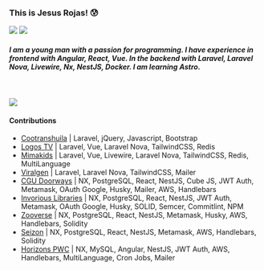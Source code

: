 [Comment: Header]: #

### This is Jesus Rojas! 😰

[![](https://img.shields.io/badge/-Gmail-000?style=flat-square&logo=gmail)](mailto:jarojas6524@misena.edu.co)
[![](https://img.shields.io/badge/-LinkedIn-000?style=flat&logo=LinkedIn&labelColor=black&logoColor=blue)](https://www.linkedin.com/in/jesus-rojas17)

##### *I am a young man with a passion for programming. I have experience in frontend with **Angular**, **React**, **Vue**. In the backend with **Laravel**, **Laravel Nova**, **Livewire**, **Nx**, **NestJS**, **Docker**. I am learning **Astro***.

<br>

![](https://github-readme-stats.vercel.app/api/top-langs/?username=Jesus-Rojas&layout=compact&theme=react&hide_border=true)

#### Contributions

- [Cootranshuila](https://cootranshuila.com/) | Laravel, jQuery, Javascript, Bootstrap
- [Logos TV](https://logostv.es/) | Laravel, Vue, Laravel Nova, TailwindCSS, Redis
- [Mimakids](https://mimakids.com/es) | Laravel, Vue, Livewire, Laravel Nova, TailwindCSS, Redis, MultiLanguage
- [Viralgen](https://viralgenvc.com/) | Laravel, Laravel Nova, TailwindCSS, Mailer
- [CGU Doorways](https://cgu.io/) | NX, PostgreSQL, React, NestJS, Cube JS, JWT Auth, Metamask, OAuth Google, Husky, Mailer, AWS, Handlebars
- [Invorious Libraries](https://github.com/Invorious/invorious) | NX, PostgreSQL, React, NestJS, JWT Auth, Metamask, OAuth Google, Husky, SOLID, Semcer, Commitlint, NPM
- [Zooverse](https://hub.xyz/zooverse) | NX, PostgreSQL, React, NestJS, Metamask, Husky, AWS, Handlebars, Solidity
- [Seizon](https://seizon-nft.netlify.app/) | NX, PostgreSQL, React, NestJS, Metamask, AWS, Handlebars, Solidity
- [Horizons PWC](https://apps.apple.com/co/app/horizons-pwc/id1642888930) | NX, MySQL, Angular, NestJS, JWT Auth, AWS, Handlebars, MultiLanguage, Cron Jobs, Mailer


[Comment: State_Git]: #

[State_Git_1]: https://github-readme-stats.vercel.app/api?username=Jesus-Rojas&show_icons=true&hide_border=true&show_icons=true&theme=chartreuse-dark
[State_Git_2]: https://github-readme-stats.vercel.app/api/top-langs/?username=Jesus-Rojas&layout=compact&theme=react&hide_border=true&hide_progress=true
